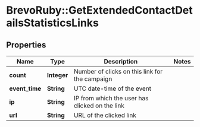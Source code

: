 # BrevoRuby::GetExtendedContactDetailsStatisticsLinks

## Properties
Name | Type | Description | Notes
------------ | ------------- | ------------- | -------------
**count** | **Integer** | Number of clicks on this link for the campaign | 
**event_time** | **String** | UTC date-time of the event | 
**ip** | **String** | IP from which the user has clicked on the link | 
**url** | **String** | URL of the clicked link | 


